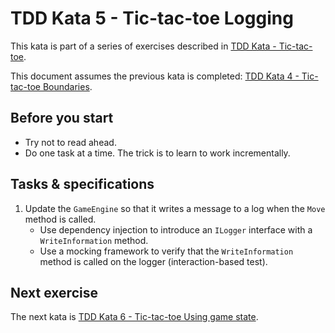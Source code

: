 # TDD Kata 5 - Tic-tac-toe Logging

This kata is part of a series of exercises described in [TDD Kata - Tic-tac-toe](tdd_kata_intro.md).

This document assumes the previous kata is completed: [TDD Kata 4 - Tic-tac-toe Boundaries](tdd_kata4.md).

## Before you start

- Try not to read ahead.
- Do one task at a time. The trick is to learn to work incrementally.

## Tasks & specifications

1.  Update the `GameEngine` so that it writes a message to a log when the `Move` method is called.
    - Use dependency injection to introduce an `ILogger` interface with a `WriteInformation` method.
    - Use a mocking framework to verify that the `WriteInformation` method is called on the logger (interaction-based test).

## Next exercise

The next kata is [TDD Kata 6 - Tic-tac-toe Using game state](tdd_kata6.md).